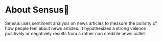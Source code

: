 # About Sensus📰
Sensus uses sentiment analysis on news articles to measure the polarity of how people feel about news articles. It hypothesizes a strong valence positively or negatively results from a rather non credible news outlet.
